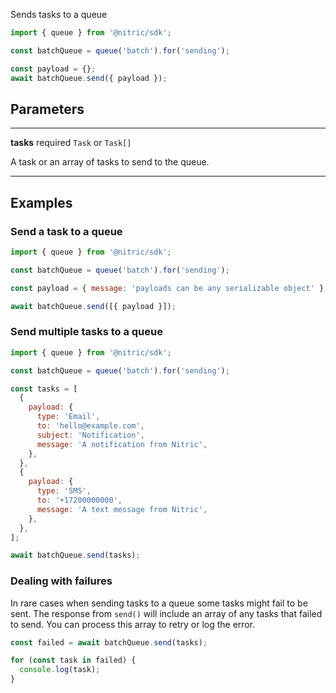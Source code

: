 Sends tasks to a queue

```javascript
import { queue } from '@nitric/sdk';

const batchQueue = queue('batch').for('sending');

const payload = {};
await batchQueue.send({ payload });
```

## Parameters

---

**tasks** required `Task` or `Task[]`

A task or an array of tasks to send to the queue.

---

## Examples

### Send a task to a queue

```javascript
import { queue } from '@nitric/sdk';

const batchQueue = queue('batch').for('sending');

const payload = { message: 'payloads can be any serializable object' };

await batchQueue.send([{ payload }]);
```

### Send multiple tasks to a queue

```javascript
import { queue } from '@nitric/sdk';

const batchQueue = queue('batch').for('sending');

const tasks = [
  {
    payload: {
      type: 'Email',
      to: 'hello@example.com',
      subject: 'Notification',
      message: 'A notification from Nitric',
    },
  },
  {
    payload: {
      type: 'SMS',
      to: '+17200000000',
      message: 'A text message from Nitric',
    },
  },
];

await batchQueue.send(tasks);
```

### Dealing with failures

In rare cases when sending tasks to a queue some tasks might fail to be sent. The response from `send()` will include an array of any tasks that failed to send. You can process this array to retry or log the error.

```javascript
const failed = await batchQueue.send(tasks);

for (const task in failed) {
  console.log(task);
}
```
